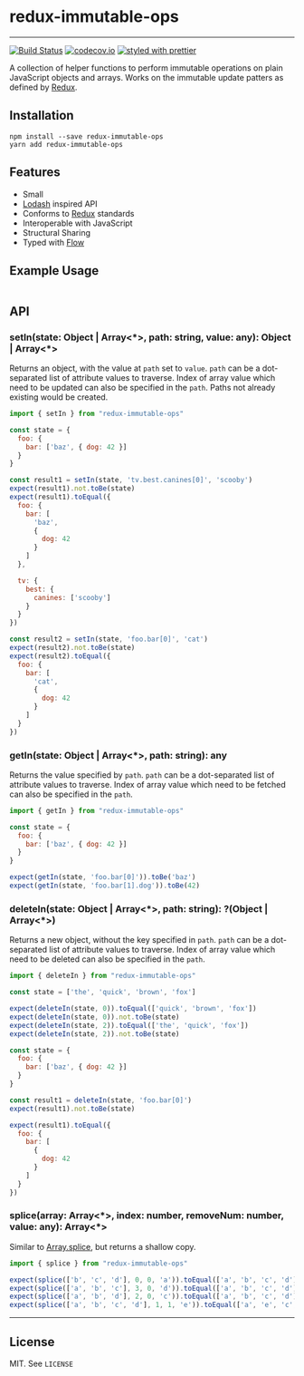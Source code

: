 # redux-immutable-ops
---

[![Build Status](https://travis-ci.org/nitishkr88/redux-immutable-ops.svg?branch=master)](https://travis-ci.org/nitishkr88/redux-immutable-ops)
[![codecov.io](https://codecov.io/gh/nitishkr88/redux-immutable-ops/branch/master/graph/badge.svg)](https://codecov.io/gh/nitishkr88/redux-immutable-ops)
[![styled with prettier](https://img.shields.io/badge/styled_with-prettier-ff69b4.svg)](https://github.com/prettier/prettier)

A collection of helper functions to perform immutable operations on plain JavaScript objects and arrays.
Works on the immutable update patters as defined by [Redux](https://redux.js.org/docs/recipes/reducers/ImmutableUpdatePatterns.html).

## Installation
```
npm install --save redux-immutable-ops
yarn add redux-immutable-ops
```

## Features

* Small
* [Lodash](https://lodash.com/) inspired API
* Conforms to [Redux](https://redux.js.org/docs/recipes/reducers/ImmutableUpdatePatterns.html) standards
* Interoperable with JavaScript
* Structural Sharing
* Typed with [Flow](https://flow.org/)

## Example Usage
 ```javascript

 ```

## API

### setIn(state: Object | Array<\*>, path: string, value: any): Object | Array<\*>

Returns an object, with the value at `path` set to `value`. `path` can be a dot-separated list of attribute
values to traverse. Index of array value which need to be updated can also be specified in the `path`. Paths not already
existing would be created.

```javascript
import { setIn } from "redux-immutable-ops"

const state = {
  foo: {
    bar: ['baz', { dog: 42 }]
  }
}

const result1 = setIn(state, 'tv.best.canines[0]', 'scooby')
expect(result1).not.toBe(state)
expect(result1).toEqual({
  foo: {
    bar: [
      'baz',
      {
        dog: 42
      }
    ]
  },

  tv: {
    best: {
      canines: ['scooby']
    }
  }
})

const result2 = setIn(state, 'foo.bar[0]', 'cat')
expect(result2).not.toBe(state)
expect(result2).toEqual({
  foo: {
    bar: [
      'cat',
      {
        dog: 42
      }
    ]
  }
})
```

### getIn(state: Object | Array<\*>, path: string): any

Returns the value specified by `path`. `path` can be a dot-separated list of attribute
values to traverse. Index of array value which need to be fetched can also be specified in the `path`.

```javascript
import { getIn } from "redux-immutable-ops"

const state = {
  foo: {
    bar: ['baz', { dog: 42 }]
  }
}

expect(getIn(state, 'foo.bar[0]')).toBe('baz')
expect(getIn(state, 'foo.bar[1].dog')).toBe(42)
```

### deleteIn(state: Object | Array<\*>, path: string): ?(Object | Array<\*>)

Returns a new object, without the key specified in `path`. `path` can be a dot-separated list of attribute
values to traverse. Index of array value which need to be deleted can also be specified in the `path`.

```javascript
import { deleteIn } from "redux-immutable-ops"

const state = ['the', 'quick', 'brown', 'fox']

expect(deleteIn(state, 0)).toEqual(['quick', 'brown', 'fox'])
expect(deleteIn(state, 0)).not.toBe(state)
expect(deleteIn(state, 2)).toEqual(['the', 'quick', 'fox'])
expect(deleteIn(state, 2)).not.toBe(state)

const state = {
  foo: {
    bar: ['baz', { dog: 42 }]
  }
}

const result1 = deleteIn(state, 'foo.bar[0]')
expect(result1).not.toBe(state)

expect(result1).toEqual({
  foo: {
    bar: [
      {
        dog: 42
      }
    ]
  }
})

```

### splice(array: Array<\*>, index: number, removeNum: number, value: any): Array<\*>

Similar to [Array.splice](https://developer.mozilla.org/en-US/docs/Web/JavaScript/Reference/Global_Objects/Array/splice), but returns a shallow copy.

```javascript
import { splice } from "redux-immutable-ops"

expect(splice(['b', 'c', 'd'], 0, 0, 'a')).toEqual(['a', 'b', 'c', 'd'])
expect(splice(['a', 'b', 'c'], 3, 0, 'd')).toEqual(['a', 'b', 'c', 'd'])
expect(splice(['a', 'b', 'd'], 2, 0, 'c')).toEqual(['a', 'b', 'c', 'd'])
expect(splice(['a', 'b', 'c', 'd'], 1, 1, 'e')).toEqual(['a', 'e', 'c', 'd'])
```

---
## License

MIT. See `LICENSE`
